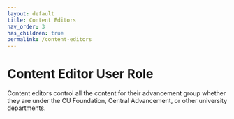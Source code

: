 ```yaml
---
layout: default
title: Content Editors
nav_order: 3
has_children: true
permalink: /content-editors
---
```


# Content Editor User Role

Content editors control all the content for their advancement group whether they are under the CU Foundation, 
Central Advancement, or other university departments.
